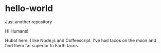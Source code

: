 # hello-world
Just another repository

Hi Humans!

Hubot here, I like Node.js and Coffeescript.
I've had tacos on the moon and find them far superior to Earth tacos.
